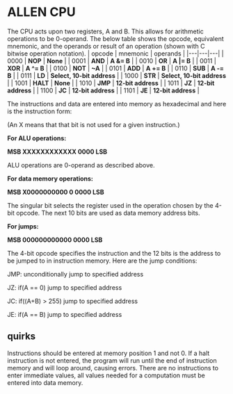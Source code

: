 # ALLEN CPU
The CPU acts upon two registers, A and B. This allows for arithmetic operations to be 0-operand. The below table shows the opcode, equivalent mnemonic, and the operands or result of an operation (shown with C bitwise operation notation).
| opcode | mnemonic | operands |
|---|---|---|
| 0000 | **NOP** | **None** |
| 0001 | **AND** | **A &= B** |
| 0010 | **OR** | **A \|= B** |
| 0011 | **XOR** | **A ^= B** |
| 0100 | **NOT** | **~A** |
| 0101 | **ADD** | **A += B** |
| 0110 | **SUB** | **A -= B** |
| 0111 | **LD** | **Select, 10-bit address** |
| 1000 | **STR** | **Select, 10-bit address** |
| 1001 | **HALT** | **None** |
| 1010 | **JMP** | **12-bit address** |
| 1011 | **JZ** | **12-bit address** |
| 1100 | **JC** | **12-bit address** |
| 1101 | **JE** | **12-bit address** |

The instructions and data are entered into memory as hexadecimal and here is the instruction form:

(An X means that that bit is not used for a given instruction.)

**For ALU operations:**

**MSB XXXXXXXXXXXX 0000 LSB**

ALU operations are 0-operand as described above.

**For data memory operations:**

**MSB X0000000000 0 0000 LSB**

The singular bit selects the register used in the operation chosen by the 4-bit opcode. The next 10 bits are used as data memory address bits. 

**For jumps:**

**MSB 000000000000 0000 LSB**

The 4-bit opcode specifies the instruction and the 12 bits is the address to be jumped to in instruction memory. Here are the jump conditions:

JMP: unconditionally jump to specified address

JZ: if(A == 0) jump to specified address

JC: if((A+B) > 255) jump to specified address

JE: if(A == B) jump to specified address

## quirks
Instructions should be entered at memory position 1 and not 0. If a halt instruction is not entered, the program will run until the end of instruction memory and will loop around, causing errors. There are no instructions to enter immediate values, all values needed for a computation must be entered into data memory.
